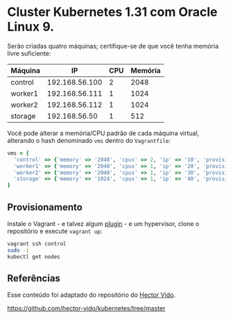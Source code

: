 # Cluster Kubernetes 1.31 com Oracle Linux 9.

Serão criadas quatro máquinas; certifique-se de que você tenha memória livre suficiente:

| Máquina | IP             | CPU | Memória |
|---------|----------------|-----|---------|
| control | 192.168.56.100 |   2 |    2048 |
| worker1 | 192.168.56.111 |   1 |    1024 |
| worker2 | 192.168.56.112 |   1 |    1024 |
| storage | 192.168.56.50  |   1 |     512 |

Você pode alterar a memória/CPU padrão de cada máquina virtual, alterando o hash denominado `vms` dentro do `Vagrantfile`:

```ruby
vms = {
  'control' => {'memory' => '2048', 'cpus' => 2, 'ip' => '10', 'provision' => 'control.sh'},
  'worker1' => {'memory' => '2048', 'cpus' => 1, 'ip' => '20', 'provision' => 'worker.sh'},
  'worker2' => {'memory' => '2048', 'cpus' => 1, 'ip' => '30', 'provision' => 'worker.sh'},
  'storage' => {'memory' => '1024', 'cpus' => 1, 'ip' => '40', 'provision' => 'storage.sh'}
}
```

## Provisionamento

Instale o Vagrant - e talvez algum [plugin](https://vagrant-lists.github.io/) - e um hypervisor, clone o repositório e execute `vagrant up`:

```bash
vagrant ssh control
sudo -i
kubectl get nodes
```

## Referências

Esse conteúdo foi adaptado do repositório do [Hector Vido](https://github.com/hector-vido/).

https://github.com/hector-vido/kubernetes/tree/master
